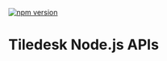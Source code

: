 [![npm version](https://badge.fury.io/js/%40tiledesk%2Ftiledesk-client.svg)](https://badge.fury.io/js/%40tiledesk%2Ftiledesk-client)

# Tiledesk Node.js APIs
